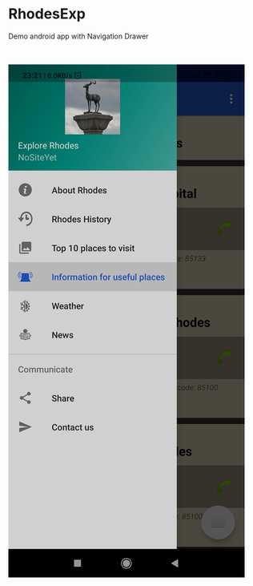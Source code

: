 # RhodesExp

Demo android app with Navigation Drawer

<br/><br/>
![alt tag](https://github.com/FationSH/RhodesExp/blob/master/screenshot/Screenshot_RhodesExp.jpg)
